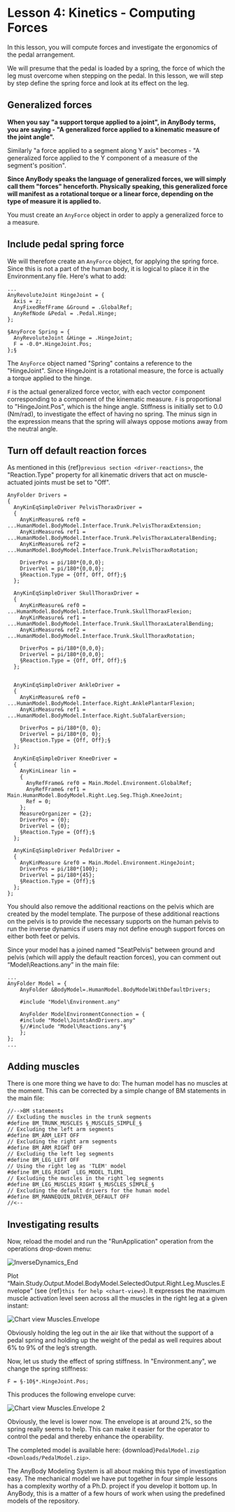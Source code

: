 # Lesson 4: Kinetics - Computing Forces

In this lesson, you will compute forces and investigate the ergonomics of the pedal arrangement.

We will presume that the pedal is loaded by a spring, the force of which the leg
must overcome when stepping on the pedal. In this lesson, we will step
by step define the spring force and look at its effect on the leg.

## Generalized forces

**When you say "a support torque applied to a joint", in AnyBody terms, you are saying -
"A generalized force applied to a kinematic measure of the joint angle".**

Similarly "a force applied to a segment along Y axis" becomes - "A generalized force
applied to the Y component of a measure of the segment's position".

**Since AnyBody speaks the language of generalized forces, we will simply call them "forces" henceforth. Physically speaking,
this generalized force will manifest as a rotational torque or a linear force, depending on the type of measure it is applied to.**

You must create an `AnyForce` object in order to apply a generalized force to a measure.

## Include pedal spring force

We will therefore create an `AnyForce` object, for applying the spring force.
Since this is not a part of the human body, it is logical to place it in the Environment.any file. Here's what
to add:

```AnyScriptDoc
...
AnyRevoluteJoint HingeJoint = {
  Axis = z;
  AnyFixedRefFrame &Ground = .GlobalRef;
  AnyRefNode &Pedal = .Pedal.Hinge;
};

§AnyForce Spring = {
  AnyRevoluteJoint &Hinge = .HingeJoint;
  F = -0.0*.HingeJoint.Pos;
};§
```

The `AnyForce` object named "Spring" contains a reference to the "HingeJoint". Since HingeJoint
is a rotational measure, the force is actually a torque applied to the hinge.

`F` is the actual generalized force vector, with each vector component corresponding to a
component of the kinematic measure. `F` is proportional to "HingeJoint.Pos",
which is the hinge angle. Stiffness is initially set to 0.0 (Nm/rad), to investigate the effect of having
no spring. The minus sign in the expression means that the spring will always oppose motions away from the neutral angle.

## Turn off default reaction forces

As mentioned in this {ref}`previous section <driver-reactions>`,
the "Reaction.Type" property for all kinematic drivers that act on muscle-actuated joints must be set to "Off".

```AnyScriptDoc
AnyFolder Drivers =
{
  AnyKinEqSimpleDriver PelvisThoraxDriver =
  {
    AnyKinMeasure& ref0 = ...HumanModel.BodyModel.Interface.Trunk.PelvisThoraxExtension;
    AnyKinMeasure& ref1 = ...HumanModel.BodyModel.Interface.Trunk.PelvisThoraxLateralBending;
    AnyKinMeasure& ref2 = ...HumanModel.BodyModel.Interface.Trunk.PelvisThoraxRotation;

    DriverPos = pi/180*{0,0,0};
    DriverVel = pi/180*{0,0,0};
    §Reaction.Type = {Off, Off, Off};§
  };

  AnyKinEqSimpleDriver SkullThoraxDriver =
  {
    AnyKinMeasure& ref0 = ...HumanModel.BodyModel.Interface.Trunk.SkullThoraxFlexion;
    AnyKinMeasure& ref1 = ...HumanModel.BodyModel.Interface.Trunk.SkullThoraxLateralBending;
    AnyKinMeasure& ref2 = ...HumanModel.BodyModel.Interface.Trunk.SkullThoraxRotation;

    DriverPos = pi/180*{0,0,0};
    DriverVel = pi/180*{0,0,0};
    §Reaction.Type = {Off, Off, Off};§
  };


  AnyKinEqSimpleDriver AnkleDriver =
  {
    AnyKinMeasure& ref0 = ...HumanModel.BodyModel.Interface.Right.AnklePlantarFlexion;
    AnyKinMeasure& ref1 = ...HumanModel.BodyModel.Interface.Right.SubTalarEversion;

    DriverPos = pi/180*{0, 0};
    DriverVel = pi/180*{0, 0};
    §Reaction.Type = {Off, Off};§
  };

  AnyKinEqSimpleDriver KneeDriver =
  {
    AnyKinLinear lin =
    {
      AnyRefFrame& ref0 = Main.Model.Environment.GlobalRef;
      AnyRefFrame& ref1 = Main.HumanModel.BodyModel.Right.Leg.Seg.Thigh.KneeJoint;
      Ref = 0;
    };
    MeasureOrganizer = {2};
    DriverPos = {0};
    DriverVel = {0};
    §Reaction.Type = {Off};§
  };

  AnyKinEqSimpleDriver PedalDriver =
  {
    AnyKinMeasure &ref0 = Main.Model.Environment.HingeJoint;
    DriverPos = pi/180*{100};
    DriverVel = pi/180*{45};
    §Reaction.Type = {Off};§
  };
};
```

You should also remove the additional reactions on the pelvis which are
created by the model template. The purpose of these additional reactions
on the pelvis is to provide the necessary supports on the human pelvis
to run the inverse dynamics if users may not define enough support
forces on either both feet or pelvis.

Since your model has a joined named "SeatPelvis" between ground and pelvis (which will apply the default reaction forces),
you can comment out “Model\\Reactions.any” in the main file:

```AnyScriptDoc
...
AnyFolder Model = {
    AnyFolder &BodyModel=.HumanModel.BodyModelWithDefaultDrivers;

    #include "Model\Environment.any"

    AnyFolder ModelEnvironmentConnection = {
    #include "Model\JointsAndDrivers.any"
    §//#include "Model\Reactions.any"§
    };
};
...
```

## Adding muscles

There is one more thing we have to do: The human model has no muscles at
the moment. This can be corrected by a simple change of BM statements in
the main file:

```AnyScriptDoc
//-->BM statements
// Excluding the muscles in the trunk segments
#define BM_TRUNK_MUSCLES §_MUSCLES_SIMPLE_§
// Excluding the left arm segments
#define BM_ARM_LEFT OFF
// Excluding the right arm segments
#define BM_ARM_RIGHT OFF
// Excluding the left leg segments
#define BM_LEG_LEFT OFF
// Using the right leg as 'TLEM' model
#define BM_LEG_RIGHT _LEG_MODEL_TLEM1_
// Excluding the muscles in the right leg segments
#define BM_LEG_MUSCLES_RIGHT §_MUSCLES_SIMPLE_§
// Excluding the default drivers for the human model
#define BM_MANNEQUIN_DRIVER_DEFAULT OFF
//<--
```

## Investigating results

Now, reload the model and run the "RunApplication" operation from the operations drop-down menu:

![InverseDynamics_End](_static/lesson4/image2.png)

Plot “Main.Study.Output.Model.BodyModel.SelectedOutput.Right.Leg.Muscles.Envelope” (see {ref}`this for help <chart-view>`).
It expresses the maximum muscle activation level seen across all the muscles
in the right leg at a given instant:

![Chart view Muscles.Envelope](_static/lesson4/image3.png)

Obviously holding the leg out in the air like that without the support
of a pedal spring and holding up the weight of the pedal as well
requires about 6% to 9% of the leg’s strength.

Now, let us study the effect of spring stiffness. In "Environment.any", we change the spring stiffness:

```AnyScriptDoc
F = §-10§*.HingeJoint.Pos;
```

This produces the following envelope curve:

![Chart view Muscles.Envelope 2](_static/lesson4/image4.png)

Obviously, the level is lower now. The envelope is at around 2%, so the
spring really seems to help. This can make it easier for the operator to
control the pedal and thereby enhance the operability.

The completed model is available here:
{download}`PedalModel.zip <Downloads/PedalModel.zip>`.

The AnyBody Modeling System is all about making this type of
investigation easy. The mechanical model we have put together in four
simple lessons has a complexity worthy of a Ph.D. project if you develop
it bottom up. In AnyBody, this is a matter of a few hours of work when
using the predefined models of the repository.
